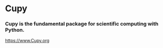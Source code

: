 ﻿# Cupy
### Cupy is the fundamental package for scientific computing with Python.

https://www.Cupy.org